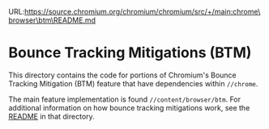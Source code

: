 URL:https://source.chromium.org/chromium/chromium/src/+/main:chrome\browser\btm\README.md
# Bounce Tracking Mitigations (BTM)

This directory contains the code for portions of Chromium's Bounce Tracking
Mitigation (BTM) feature that have dependencies within `//chrome`.

The main feature implementation is found `//content/browser/btm`.
For additional information on how bounce tracking mitigations work, see the
[README](/content/browser/btm/README.md) in that directory.
